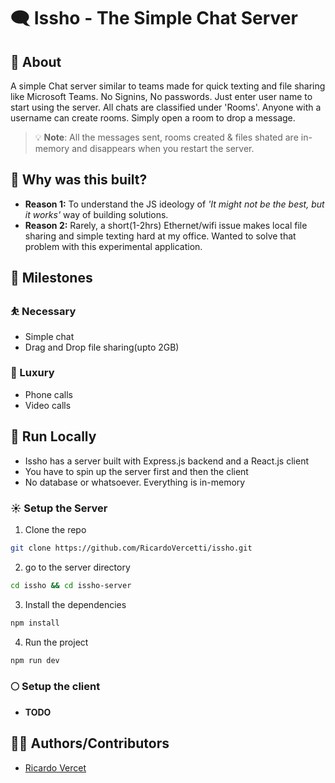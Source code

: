 # 🗨️ Issho - The Simple Chat Server

## 📜 About
A simple Chat server similar to teams made for quick texting and file sharing like Microsoft Teams. No Signins, No passwords. Just enter user name to start using the server. All chats are classified under 'Rooms'. Anyone with a username can create rooms. Simply open a room to drop a message. 

> 💡 **Note**: All the messages sent, rooms created & files shated are in-memory and disappears when you restart the server.

## 🤔 Why was this built?
- **Reason 1:** To understand the JS ideology of *'It might not be the best, but it works'* way of building solutions.
- **Reason 2:** Rarely, a short(1-2hrs) Ethernet/wifi issue makes local file sharing and simple texting hard at my office. Wanted to solve that problem with this experimental application.

## 🎯 Milestones

### ⛹️ Necessary
- Simple chat
- Drag and Drop file sharing(upto 2GB)
### 🤾 Luxury
- Phone calls
- Video calls

## 🐎 Run Locally
- Issho has a server built with Express.js backend and a React.js client
- You have to spin up the server first and then the client
- No database or whatsoever. Everything is in-memory

### ☀️ Setup the Server

1. Clone the repo 
```bash
git clone https://github.com/RicardoVercetti/issho.git
```

2. go to the server directory
```bash
cd issho && cd issho-server
```

3. Install the dependencies
```bash
npm install
```

4. Run the project
```bash
npm run dev
```

### 🌕 Setup the client

- **TODO**

## 🧑‍💻 Authors/Contributors
- [Ricardo Vercet](https://github.com/RicardoVercetti)
